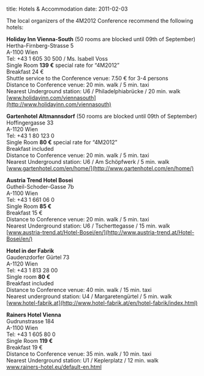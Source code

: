 title: Hotels & Accommodation
date: 2011-02-03 

The local organizers of the 4M2012 Conference recommend the following hotels:

**Holiday Inn Vienna-South** (50 rooms are blocked until 09th of September)  
Hertha-Firnberg-Strasse 5  
A-1100 Wien  
Tel: +43 1 605 30 500 / Ms. Isabell Voss  
Single Room	**139 €**	special rate for “4M2012”  
Breakfast	24 €  
Shuttle service to the Conference venue:  7.50 € for 3-4 persons  
Distance to Conference venue:	20 min. walk / 5 min. taxi  
Nearest Underground station:  	U6 / Philadelphiabrücke  / 20 min. walk   
[www.holidayinn.com/viennasouth](http://www.holidayinn.com/viennasouth)  

**Gartenhotel Altmannsdorf** (50 rooms are blocked until 09th of September)  
Hoffingergasse 33  
A-1120 Wien  
Tel: +43 1 80 123 0  
Single Room	**80 €** special rate for “4M2012”  
Breakfast	included  
Distance to Conference venue:	20 min. walk / 5 min. taxi  
Nearest Underground station:  	U6  / Am Schöpfwerk  / 5 min. walk  
[www.gartenhotel.com/en/home/](http://www.gartenhotel.com/en/home/)

**Austria Trend Hotel Bosei**  
Gutheil-Schoder-Gasse 7b  
A-1100 Wien  
Tel: +43 1 661 06 0  
Single Room	**85 €**  
Breakfast	15 €  
Distance to Conference venue:	20 min. walk / 5 min. taxi  
Nearest Underground station:	U6  / Tscherttegasse  / 15 min. walk  
[www.austria-trend.at/Hotel-Bosei/en/](http://www.austria-trend.at/Hotel-Bosei/en/)   
  
**Hotel in der Fabrik**  
Gaudenzdorfer Gürtel 73  
A-1120 Wien  
Tel: +43 1 813 28 00  
Single room **80 €**  
Breakfast included  
Distance to Conference venue:  40 min. walk / 15 min. taxi  
Nearest underground station: U4 / Margaretengürtel / 5 min. walk  
[www.hotel-fabrik.at](http://www.hotel-fabrik.at/en/hotel-fabrik/index.html)

**Rainers Hotel Vienna**  
Gudrunstrasse 184  
A-1100 Wien  
Tel: +43 1 605 80 0  
Single Room	**119 €**  
Breakfast	19 €  
Distance to Conference venue:	35 min. walk / 10 min. taxi  
Nearest Underground station:  	U1 / Keplerplatz / 12 min. walk    
[www.rainers-hotel.eu/default-en.html ](http://www.rainers-hotel.eu/default-en.html) 